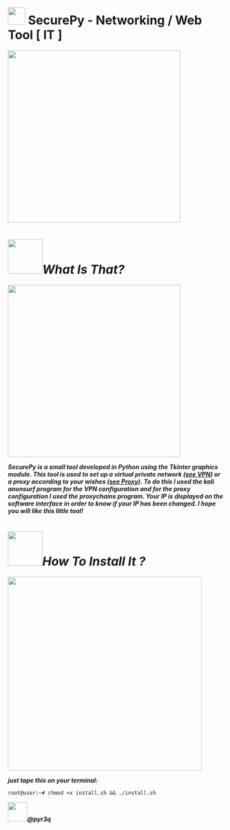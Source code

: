 # <img src="https://upload.wikimedia.org/wikipedia/commons/c/c3/Python-logo-notext.svg" width="40"> SecurePy - Networking / Web Tool [ IT ]

<img src="https://github.com/pyr3q/PythonProject/blob/master/SecurePY/IMG/image1.png" width="400">

# <img src="https://www.icone-png.com/png/54/53892.png" width="80">***What Is That?***

<img src="https://github.com/pyr3q/PythonProject/blob/master/SecurePY/IMG/img.jpg" width="400">

***SecurePy is a small tool developed in Python using the Tkinter graphics module. This tool is used to set up a virtual private network (<a href="https://en.wikipedia.org/wiki/Virtual_private_network">see VPN</a>) or a proxy according to your wishes (<a href="https://en.wikipedia.org/wiki/Proxy_server">see Proxy</a>). To do this I used the kali anonsurf program for the VPN configuration and for the proxy configuration I used the proxychains program. Your IP is displayed on the software interface in order to know if your IP has been changed. I hope you will like this little tool!***

# <img src="http://icon-library.com/images/install-icon-png/install-icon-png-11.jpg" width="80">***How To Install It ?***

<img src="https://github.com/pyr3q/PythonProject/blob/master/SecurePY/IMG/image2.png" width="450">

***just tape this on your terminal:***

```root@user:~# chmod +x install.sh && ./install.sh```


***<a href="https://instagram.com/pyr3q"><img src="https://upload.wikimedia.org/wikipedia/commons/thumb/e/e7/Instagram_logo_2016.svg/1200px-Instagram_logo_2016.svg.png" width="45"></a>@pyr3q***
